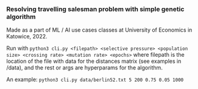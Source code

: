 ### Resolving travelling salesman problem with simple genetic algorithm

Made as a part of ML / AI use cases classes at University of Economics in Katowice, 2022.

Run with
`python3 cli.py <filepath> <selective pressure> <population size> <crossing rate> <mutation rate> <epochs>`
where filepath is the location of the file with data for the distances matrix (see examples in /data), and the rest or args are hyperparams for the algorithm.

An example:
`python3 cli.py data/berlin52.txt 5 200 0.75 0.05 1000`
